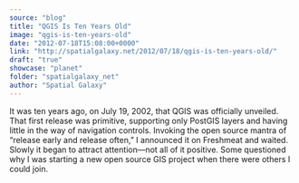 ```yaml
---
source: "blog"
title: "QGIS Is Ten Years Old"
image: "qgis-is-ten-years-old"
date: "2012-07-18T15:08:00+0000"
link: "http://spatialgalaxy.net/2012/07/18/qgis-is-ten-years-old/"
draft: "true"
showcase: "planet"
folder: "spatialgalaxy_net"
author: "Spatial Galaxy"
---
```


It was ten years ago, on July 19, 2002, that QGIS was officially unveiled. That first release was primitive, supporting only PostGIS layers and having little in the way of navigation controls. Invoking the open source mantra of &ldquo;release early and release often,&rdquo; I announced it on Freshmeat and waited.
Slowly it began to attract attention&mdash;not all of it positive. Some questioned why I was starting a new open source GIS project when there were others I could join.
